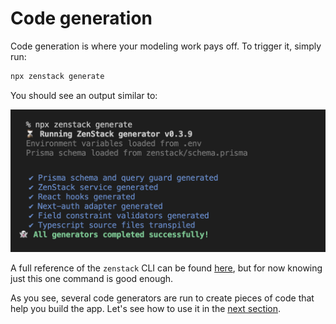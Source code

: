 # Code generation

Code generation is where your modeling work pays off. To trigger it, simply run:

```bash
npx zenstack generate
```

You should see an output similar to:

![CLI screenshot](_media/cli-shot.png 'CLI screenshot')

A full reference of the `zenstack` CLI can be found [here](cli-references.md), but for now knowing just this one command is good enough.

As you see, several code generators are run to create pieces of code that help you build the app. Let's see how to use it in the [next section](building-your-app.md).
